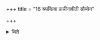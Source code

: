 +++
title = "16 श्रपयित्वा प्राचीनावीती सौम्येन"

+++

<details><summary>थिते</summary>

16. Having cooked (it), (the Adhvaryu) with his sacred thread on the right shoulder and under the left arm, performs the ritual with (the rice-pap) to be offered to Soma.   
</details>
